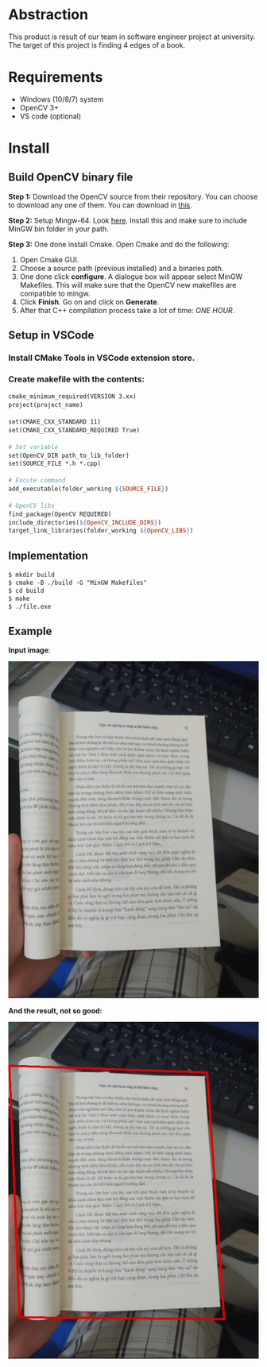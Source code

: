 # Abstraction
This product is result of our team in software engineer project at university. The target of this project is finding 4 edges of a book.

# Requirements
* Windows (10/8/7) system
* OpenCV 3+
* VS code (optional)

# Install
## Build OpenCV binary file

**Step 1:** Download the OpenCV source from their repository. You can choose to download any one of them. You can download in [this](github.com/opencv/opencv/releases).

**Step 2:** Setup Mingw-64. Look [here](https://sourceforge.net/projects/mingw-w64/files/). Install this and make sure to include MinGW bin folder in your path.

**Step 3:** One done install Cmake. Open Cmake and do the following:

1. Open Cmake GUI.
2. Choose a source path (previous installed) and a binaries path.
3. One done click **configure**. A dialogue box will appear select MinGW Makefiles. This will make sure that the OpenCV new makefiles are compatible to mingw.
4. Click **Finish**. Go on and click on **Generate**.
5. After that C++ compilation process take a lot of time: *ONE HOUR*.
## Setup in VSCode
### Install CMake Tools in VSCode extension store.
### Create makefile with the contents:
```makefile
cmake_minimum_required(VERSION 3.xx)
project(project_name)

set(CMAKE_CXX_STANDARD 11)
set(CMAKE_CXX_STANDARD_REQUIRED True)

# Set variable
set(OpenCV_DIR path_to_lib_folder)
set(SOURCE_FILE *.h *.cpp)

# Excute command
add_executable(folder_working ${SOURCE_FILE})

# OpenCV libs
find_package(OpenCV REQUIRED)
include_directories(${OpenCV_INCLUDE_DIRS})
target_link_libraries(folder_working ${OpenCV_LIBS})
```
## Implementation
```git-bash
$ mkdir build
$ cmake -B ./build -G "MinGW Makefiles"
$ cd build
$ make   
$ ./file.exe
```

## Example

**Input image**:

![input image](./data/picture3.png) 

**And the result, not so good:**

![result image](./data/detect.png)

